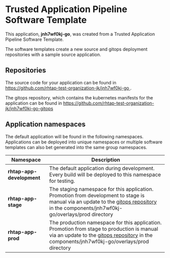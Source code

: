 # Trusted Application Pipeline Software Template

This application, **jnh7wf0kj-go**, was created from a Trusted Application Pipeline Software Template.

The software templates create a new source and gitops deployment repositories with a sample source application. 

## Repositories

The source code for your application can be found in [https://github.com/rhtap-test-organization-jk/jnh7wf0kj-go ](https://github.com/rhtap-test-organization-jk/jnh7wf0kj-go ).
 
The gitops repository, which contains the kubernetes manifests for the application can be found in 
[https://github.com/rhtap-test-organization-jk/jnh7wf0kj-go-gitops ](https://github.com/rhtap-test-organization-jk/jnh7wf0kj-go-gitops ) 

## Application namespaces 

The default application will be found in the following namespaces. Applications can be deployed into unique namespaces or multiple software templates can also bet generated into the same group namespaces.  

|  Namespace   |  Description   |  
| -------- | -------- |   
| **rhtap-app-development** | The default application during development. Every build will be deployed to this namespace for testing. | 
| **rhtap-app-stage** | The staging namespace for this application. Promotion from development to stage is manual via an update to the [gitops repository](https://github.com/rhtap-test-organization-jk/jnh7wf0kj-go-gitops ) in the components/jnh7wf0kj-go/overlays/prod directory |  
| **rhtap-app-prod** | The production namespace for this application. Promotion from stage to production is manual via an update to the [gitops repository](https://github.com/rhtap-test-organization-jk/jnh7wf0kj-go-gitops ) in the components/jnh7wf0kj-go/overlays/prod directory | 